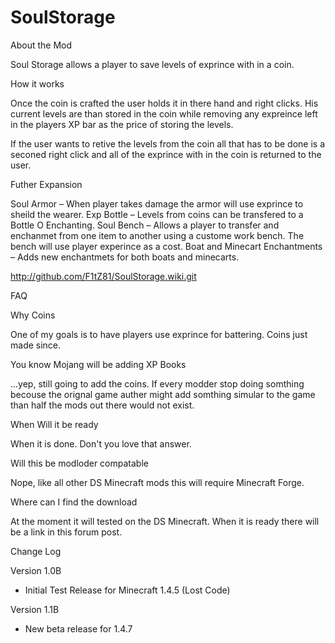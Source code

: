 SoulStorage
===========

About the Mod

Soul Storage allows a player to save levels of exprince with in a coin.

How it works

Once the coin is crafted the user holds it in there hand and right clicks. His current levels are than stored in the coin while removing any expreince left in the players XP bar as the price of storing the levels. 

If the user wants to retive the levels from the coin all that has to be done is a seconed right click and  all of the exprince with in the coin is returned to the user.

Futher Expansion

Soul Armor – When player takes damage the armor will use exprince to sheild the wearer.
Exp Bottle – Levels from coins can be transfered to a Bottle O Enchanting.
Soul Bench – Allows a player to transfer and enchanmet from one item to another using a custome work bench. The bench will use player experince as a cost.
Boat and Minecart Enchantments – Adds new enchantmets for both boats and minecarts.

http://github.com/F1tZ81/SoulStorage.wiki.git

FAQ

Why Coins

One of my goals is to have players use exprince for battering. Coins just made since.

You know Mojang will be adding XP Books

...yep, still going to add the coins. If every modder stop doing somthing becouse the orignal game auther might add somthing simular to the game than half the mods out there would not exist.

When Will it be ready

When it is done. Don't you love that answer.

Will this be modloder compatable

Nope, like all other DS Minecraft mods this will require Minecraft Forge.

Where can I find the download

At the moment it will tested on the DS Minecraft. When it is ready there will be a link in this forum post.

Change Log

Version 1.0B
- Initial Test Release for Minecraft 1.4.5 (Lost Code)

Version 1.1B
- New beta release for 1.4.7
